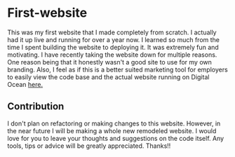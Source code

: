 # First-website
This was my first website that I made completely from scratch. I actually had it up live and running for over a year now. I learned so much from the time I spent building the website to deploying it. It was extremely fun and motivating.
I have recently taking the website down for multiple reasons. One reason being that it honestly wasn't a good site to use for my own branding.
Also, I feel as if this is a better suited marketing tool for employers to easily view the code base and the actual website running on Digital Ocean [here.](http://darrellwashingtonjr.com/InceptionCode/home.html)

## Contribution
I don't plan on refactoring or making changes to this website. However, in the near future I will be making a whole new remodeled website. 
I would love for you to leave your thoughts and suggestions on the code itself. Any tools, tips or advice will be greatly appreciated. 
Thanks!!
